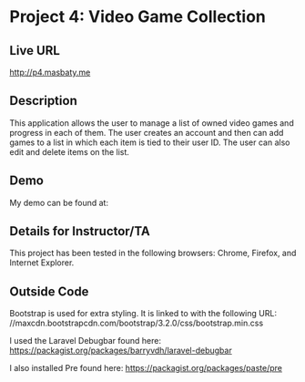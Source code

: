 # Project 4: Video Game Collection

## Live URL
<http://p4.masbaty.me>

## Description
This application allows the user to manage a list of owned video games and progress in each of them. The user creates an account and then can add games to a list in which each item is tied to their user ID. The user can also edit and delete items on the list.

## Demo
My demo can be found at:


## Details for Instructor/TA
This project has been tested in the following browsers: Chrome, Firefox, and Internet Explorer.

## Outside Code
Bootstrap is used for extra styling. It is linked to with the following URL: 
//maxcdn.bootstrapcdn.com/bootstrap/3.2.0/css/bootstrap.min.css

I used the Laravel Debugbar found here:
https://packagist.org/packages/barryvdh/laravel-debugbar

I also installed Pre found here:
https://packagist.org/packages/paste/pre

